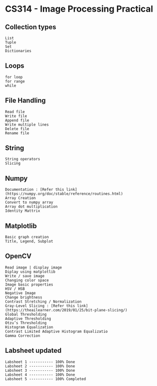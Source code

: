 # CS314 - Image Processing Practical

## Collection types

    List
    Tuple
    Set
    Dictionaries

## Loops

    for loop
    for range
    while

## File Handling

    Read file
    Write file
    Append file
    Write multiple lines
    Delete file
    Rename file

## String

    String operators
    Slicing

## Numpy

    Documentation : [Refer this link](https://numpy.org/doc/stable/reference/routines.html)
    Array Creation
    Convert to numpy array
    Array dot multiplication
    Identity Mattrix

## Matplotlib

    Basic graph creation
    Title, Legend, Subplot

## OpenCV

    Read image | display image
    Diplay using matplotlib
    Write / save image
    Changing color space
    Image basic properties
    HSV / HSB
    Negative Image
    Change brightness
	Contrast Stretching / Normalization
	Gray-Level Slicing : [Refer this link](https://theailearner.com/2019/01/25/bit-plane-slicing/)
	Global Thresholding
	Adaptive Thresholding
	Otzu’s Thresholding
	Histogram Equalization
	Contrast Limited Adaptive Histogram Equalizatio
	Gamma Correction
	


## Labsheet updated

    Labsheet 1 ----------- 100% Done
    Labsheet 2 ----------- 100% Done
    Labsheet 3 ----------- 100% Done
    Labsheet 4 ----------- 100% Done
	Labsheet 5 ----------- 100% Completed
